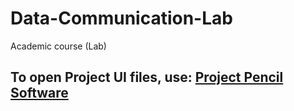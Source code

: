 # Data-Communication-Lab
Academic course (Lab)
<h2>To open Project UI files, use: <a href="https://pencil.evolus.vn/Downloads.html">Project Pencil Software</a></h2>

